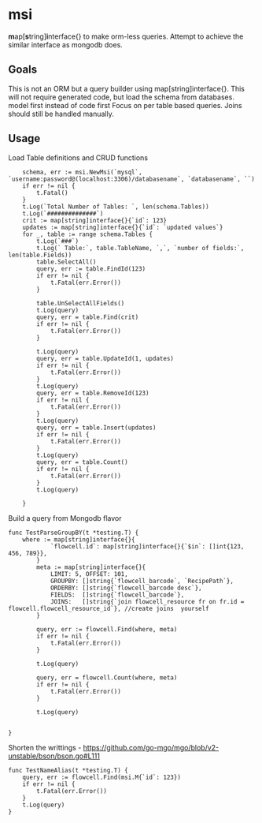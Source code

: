 # msi 
 
**m**ap[**s**tring]**i**nterface{} to make orm-less queries.
Attempt to achieve the similar interface as mongodb does.

## Goals
  This is not an ORM but a query builder using map[string]interface{}. 
  This will not require generated code, but load the schema from databases. model first instead of code first
  Focus on per table based queries. Joins should still be handled manually.
## Usage
Load Table definitions and CRUD functions
```
	schema, err := msi.NewMsi(`mysql`, `username:password@(localhost:3306)/databasename`, `databasename`, ``)
	if err != nil {
		t.Fatal()
	}
	t.Log(`Total Number of Tables: `, len(schema.Tables))
	t.Log(`##############`)
	crit := map[string]interface{}{`id`: 123}
	updates := map[string]interface{}{`id`: `updated values`}
	for _, table := range schema.Tables {
		t.Log(`###`)
		t.Log(` Table:`, table.TableName, `,`, `number of fields:`, len(table.Fields))
		table.SelectAll()
		query, err := table.FindId(123)
		if err != nil {
			t.Fatal(err.Error())
		}

		table.UnSelectAllFields()
		t.Log(query)
		query, err = table.Find(crit)
		if err != nil {
			t.Fatal(err.Error())
		}

		t.Log(query)
		query, err = table.UpdateId(1, updates)
		if err != nil {
			t.Fatal(err.Error())
		}
		t.Log(query)
		query, err = table.RemoveId(123)
		if err != nil {
			t.Fatal(err.Error())
		}
		t.Log(query)
		query, err = table.Insert(updates)
		if err != nil {
			t.Fatal(err.Error())
		}
		t.Log(query)
		query, err = table.Count()
		if err != nil {
			t.Fatal(err.Error())
		}
		t.Log(query)

	}
```

Build a query from Mongodb flavor
```
func TestParseGroupBY(t *testing.T) {
	where := map[string]interface{}{
			`flowcell.id`: map[string]interface{}{`$in`: []int{123, 456, 789}},
		}
		meta := map[string]interface{}{
			LIMIT: 5, OFFSET: 101,
			GROUPBY: []string{`flowcell_barcode`, `RecipePath`},
			ORDERBY: []string{`flowcell_barcode desc`},
			FIELDS:  []string{`flowcell_barcode`},
			JOINS:   []string{`join flowcell_resource fr on fr.id = flowcell.flowcell_resource_id`}, //create joins  yourself
		}
	
		query, err := flowcell.Find(where, meta)
		if err != nil {
			t.Fatal(err.Error())
		}
	
		t.Log(query)
	
		query, err = flowcell.Count(where, meta)
		if err != nil {
			t.Fatal(err.Error())
		}
	
		t.Log(query)
	

}
```

Shorten the writtings  - https://github.com/go-mgo/mgo/blob/v2-unstable/bson/bson.go#L111
```
func TestNameAlias(t *testing.T) {
	query, err := flowcell.Find(msi.M{`id`: 123})
	if err != nil {
		t.Fatal(err.Error())
	}
	t.Log(query)
}
```
